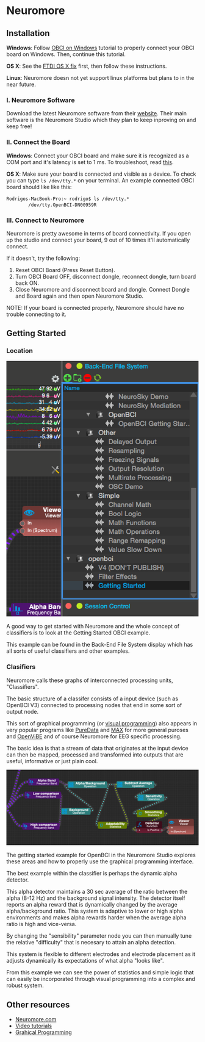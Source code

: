 # Neuromore

## Installation

**Windows**: Follow [OBCI on Windows](http://docs.openbci.com/tutorials/10-OpenBCI_on_Windows) tutorial to properly connect your OBCI board on Windows. Then, continue this tutorial.

**OS X**: See the [FTDI OS X fix](http://docs.openbci.com/tutorials/09-Mac_FTDI_Driver_Fix) first, then follow these instructions.

**Linux**: Neuromore doesn not yet support linux platforms but plans to in the near future.

### I. Neuromore Software
Download the latest Neuromore software from their [website](http://www.neuromore.com/). Their main software is the Neuromore Studio which they plan to keep inproving on and keep free!

### II. Connect the Board

**Windows**: Connect your OBCI board and make sure it is recognized as a COM port and it's latency is set to 1 ms. To troubleshoot, read [this](http://docs.openbci.com/tutorials/10-OpenBCI_on_Windows).

**OS X**: Make sure your board is connected and visible as a device. To check you can type `ls /dev/tty.*` on your terminal. An example connected OBCI board should like like this:

	Rodrigos-MacBook-Pro:~ rodrigo$ ls /dev/tty.*
			/dev/tty.OpenBCI-DN00959R


### III. Connect to Neuromore

Neuromore is pretty awesome in terms of board connectivity. If you open up the studio and connect your board, 9 out of 10 times it'll automatically connect. 

If it doesn't, try the following:

1. Reset OBCI Board (Press Reset Button). 
2. Turn OBCI Board OFF, disconnect dongle, reconnect dongle, turn board back ON. 
3. Close Neuromore and disconnect board and dongle. Connect Dongle and Board again and then open Neuromore Studio.

NOTE: If your board is connected properly, Neuromore should have no trouble connecting to it.

## Getting Started

### Location

![image](../assets/images/obci_gs_loc.png)

A good way to get started with Neuromore and the whole concept of classifiers is to look at the Getting Started OBCI example. 

This example can be found in the Back-End File System display which has all sorts of useful classifiers and other examples. 

### Clasifiers
Neuromore calls these graphs of interconnected processing units, "Classifiers".

The basic structure of a classifer consists of a input device (such as OpenBCI V3) connected to processing nodes that end in some sort of output node. 

This sort of graphical programming (or [visual programming](https://en.wikipedia.org/wiki/Visual_programming_language)) also appears in very popular programs like [PureData](https://puredata.info/) and [MAX]( https://en.wikipedia.org/wiki/Max_(software) ) for more general puroses and [OpenViBE](http://docs.openbci.com/research%20tools/OpenViBE) and of course Neuromore for EEG specific processing. 

The basic idea is that a stream of data that originates at the input device can then be mapped, processed and transformed into outputs that are useful, informative or just plain cool.

![alpha detector](../assets/images/alpha-detect-gs.png)

The getting started example for OpenBCI in the Neuromore Studio explores these areas and how to properly use the graphical programming interface. 

The best example within the classifier is perhaps the dynamic alpha detector.

This alpha detector maintains a 30 sec average of the ratio between the alpha (8-12 Hz) and the background signal intensity. The detector itself reports an alpha reward that is dynamically changed by the average alpha/background ratio. This system is adaptive to lower or high alpha environments and makes alpha rewards harder when the average alpha ratio is high and vice-versa.

By changing the "sensibility" parameter node you can then manually tune the relative "difficulty" that is necesary to attain an alpha detection. 

This system is flexible to different electrodes and electrode placement as it adjusts dynamically its expectations of what alpha "looks like".

From this example we can see the power of statistics and simple logic that can easily be incorporated through visual programming into a complex and robust system. 

## Other resources

- [Neuromore.com](http://www.neuromore.com/)
- [Video tutorials](https://www.youtube.com/channel/UCAOU6SsvwCwC30hJaFLhWgw)
- [Grahical Programming](http://c2.com/cgi/wiki?GraphicalProgrammingLanguage)
















